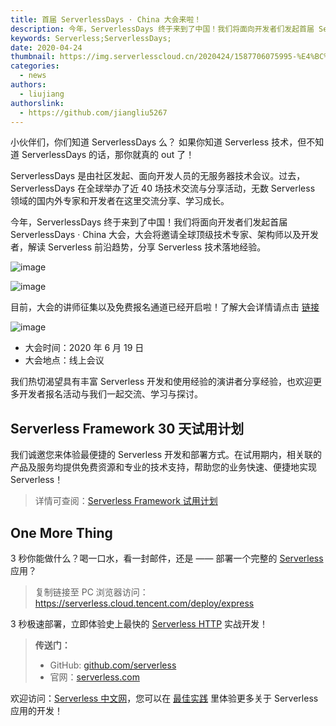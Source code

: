 ```yaml
---
title: 首届 ServerlessDays · China 大会来啦！
description: 今年，ServerlessDays 终于来到了中国！我们将面向开发者们发起首届 ServerlessDays · China 大会，大会将邀请全球顶级技术专家、架构师以及开发者，解读 Serverless 前沿趋势，分享 Serverless 技术落地经验。
keywords: Serverless;ServerlessDays;
date: 2020-04-24
thumbnail: https://img.serverlesscloud.cn/2020424/1587706075995-%E4%BC%81%E4%B8%9A%E5%BE%AE%E4%BF%A1%E6%88%AA%E5%9B%BE_1587705040958.png
categories: 
  - news
authors: 
  - liujiang
authorslink: 
  - https://github.com/jiangliu5267
---
```


小伙伴们，你们知道 ServerlessDays 么？ 如果你知道 Serverless 技术，但不知道 ServerlessDays 的话，那你就真的 out 了！

ServerlessDays 是由社区发起、面向开发人员的无服务器技术会议。过去，ServerlessDays 在全球举办了近 40 场技术交流与分享活动，无数 Serverless 领域的国内外专家和开发者在这里交流分享、学习成长。

今年，ServerlessDays 终于来到了中国！我们将面向开发者们发起首届 ServerlessDays · China 大会，大会将邀请全球顶级技术专家、架构师以及开发者，解读 Serverless 前沿趋势，分享 Serverless 技术落地经验。

![image](https://img.serverlesscloud.cn/2020424/1587706071410-0%5B1%5D.png)

![image](https://img.serverlesscloud.cn/2020424/1587706075995-%E4%BC%81%E4%B8%9A%E5%BE%AE%E4%BF%A1%E6%88%AA%E5%9B%BE_1587705040958.png)


目前，大会的讲师征集以及免费报名通道已经开启啦！了解大会详情请点击 [链接](https://china.serverlessdays.io/cn/)

![image](https://img.serverlesscloud.cn/2020417/1587135550712-7fff4d46d771485c3e5648fded8e374.png)

- 大会时间：2020 年 6 月 19 日
- 大会地点：线上会议

我们热切渴望具有丰富 Serverless 开发和使用经验的演讲者分享经验，也欢迎更多开发者报名活动与我们一起交流、学习与探讨。

## Serverless Framework 30 天试用计划

我们诚邀您来体验最便捷的 Serverless 开发和部署方式。在试用期内，相关联的产品及服务均提供免费资源和专业的技术支持，帮助您的业务快速、便捷地实现 Serverless！

> 详情可查阅：[Serverless Framework 试用计划](https://cloud.tencent.com/document/product/1154/38792)

## One More Thing
<div id='scf-deploy-iframe-or-md'><div><p>3 秒你能做什么？喝一口水，看一封邮件，还是 —— 部署一个完整的 <a href="https://serverless.cloud.tencent.com/deploy/express">Serverless</a> 应用？</p><blockquote><p>复制链接至 PC 浏览器访问：<a href="https://serverless.cloud.tencent.com/deploy/express">https://serverless.cloud.tencent.com/deploy/express</a></p></blockquote><p>3 秒极速部署，立即体验史上最快的 <a href="https://serverless.cloud.tencent.com/deploy/express">Serverless  HTTP</a> 实战开发！</p></div></div>

<script>
var n = navigator.userAgent.toLowerCase();
if (n.indexOf('android')>-1 || n.indexOf('iphone')>-1 || n.indexOf('iPhone')>-1 || n.indexOf('ipod')>-1 || n.indexOf('ipad')>-1 || n.indexOf('ios')>-1){
  document.getElementById('scf-deploy-iframe-or-md').innerHTML = '<div><p>3 秒你能做什么？喝一口水，看一封邮件，还是 —— 部署一个完整的 <a href="https://serverless.cloud.tencent.com/deploy/express">Serverless</a> 应用？</p><blockquote><p>复制链接至 PC 浏览器访问：<a href="https://serverless.cloud.tencent.com/deploy/express">https://serverless.cloud.tencent.com/deploy/express</a></p></blockquote><p>3 秒极速部署，立即体验史上最快的 <a href="https://serverless.cloud.tencent.com/deploy/express">Serverless  HTTP</a> 实战开发！</p></div>';
}else{
  document.getElementById('scf-deploy-iframe-or-md').innerHTML = '<p>扫码写代码，这可能是你从未尝试过的开发体验。不来试试吗？</p><p>3 秒极速部署，立即体验史上最快的 <a href="https://serverless.cloud.tencent.com/deploy/express">Serverless  HTTP</a> 实战开发！</p><iframe height="500px" width="100%" src="https://serverless.cloud.tencent.com/deploy/express" frameborder="0"  allowfullscreen></iframe>';
}
</script>


> **传送门：**
> - GitHub: [github.com/serverless](https://github.com/serverless/serverless/blob/master/README_CN.md) 
> - 官网：[serverless.com](https://serverless.com/)

欢迎访问：[Serverless 中文网](https://serverlesscloud.cn/)，您可以在 [最佳实践](https://serverlesscloud.cn/best-practice) 里体验更多关于 Serverless 应用的开发！


